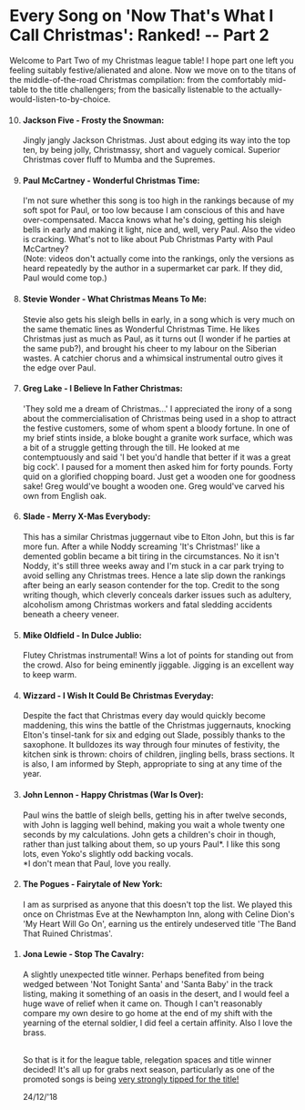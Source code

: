 # Every Song on 'Now That's What I Call Christmas': Ranked! -- Part 2


<p>Welcome to Part Two of my Christmas league table! I hope part one left you feeling suitably festive/alienated and alone. Now we move on to the titans of the middle-of-the-road Christmas compilation: from the comfortably mid-table to the title challengers; from the basically listenable to the actually-would-listen-to-by-choice.</p>

<ol reversed="true" start="10">
<li> <h4>Jackson Five - Frosty the Snowman:</h4> Jingly jangly Jackson Christmas. Just about edging its way into the top ten, by being jolly, Christmassy, short and vaguely comical. Superior Christmas cover fluff to Mumba and the Supremes.

<li>  <h4>Paul McCartney - Wonderful Christmas Time:</h4> I'm not sure whether this song is too high in the rankings because of my soft spot for Paul, or too low because I am conscious of this and have over-compensated. Macca knows what he's doing, getting his sleigh bells in early and making it light, nice and, well, very Paul. Also the video is cracking. What's not to like about Pub Christmas Party with Paul McCartney?
<br>
(Note: videos don't actually come into the rankings, only the versions as heard repeatedly by the author in a supermarket car park. If they did, Paul would come top.)</li>

<li>  <h4>Stevie Wonder - What Christmas Means To Me:</h4> Stevie also gets his sleigh bells in early, in a song which is very much on the same thematic lines as Wonderful Christmas Time. He likes Christmas just as much as Paul, as it turns out (I wonder if he parties at the same pub?), and brought his cheer to my labour on the Siberian wastes. A catchier chorus and a whimsical instrumental outro gives it the edge over Paul.</li>

<li> <h4>Greg Lake - I Believe In Father Christmas:</h4> 'They sold me a dream of Christmas…' I appreciated the irony of a song about the commercialisation of Christmas being used in a shop to attract the festive customers, some of whom spent a bloody fortune. In one of my brief stints inside, a bloke bought a granite work surface, which was a bit of a struggle getting through the till. He looked at me contemptuously and said 'I bet you'd handle that better if it was a great big cock'. I paused for a moment then asked him for forty pounds. Forty quid on a glorified chopping board. Just get a wooden one for goodness sake! Greg would've bought a wooden one. Greg would've carved his own from English oak.</li>

<li> <h4>Slade - Merry X-Mas Everybody:</h4>  This has a similar Christmas juggernaut vibe to Elton John, but this is far more fun. After a while Noddy screaming 'It's Christmas!' like a demented goblin became a bit tiring in the circumstances. No it isn't Noddy, it's still three weeks away and I'm stuck in a car park trying to avoid selling any Christmas trees. Hence a late slip down the rankings after being an early season contender for the top. Credit to the song writing though, which cleverly conceals darker issues such as adultery, alcoholism among Christmas workers and fatal sledding accidents beneath a cheery veneer.</li>

<li> <h4>Mike Oldfield - In Dulce Jublio:</h4> Flutey Christmas instrumental! Wins a lot of points for standing out from the crowd. Also for being eminently jiggable. Jigging is an excellent way to keep warm.</li>

<li> <h4>Wizzard - I Wish It Could Be Christmas Everyday:</h4> Despite the fact that Christmas every day would quickly become maddening, this wins the battle of the Christmas juggernauts, knocking Elton's tinsel-tank for six and edging out Slade, possibly thanks to the saxophone. It bulldozes its way through four minutes of festivity, the kitchen sink is thrown: choirs of children, jingling bells, brass sections. It is also, I am informed by Steph, appropriate to sing at any time of the year.</li>

<li> <h4>John Lennon - Happy Christmas (War Is Over):</h4> Paul wins the battle of sleigh bells, getting his in after twelve seconds, with John is lagging well behind, making you wait a whole twenty one seconds by my calculations. John gets a children's choir in though, rather than just talking about them, so up yours Paul*. I like this song lots, even Yoko's slightly odd backing vocals.
<br>
*I don't mean that Paul, love you really.</li>

<li> <h4>The Pogues - Fairytale of New York:</h4> I am as surprised as anyone that this doesn't top the list. We played this once on Christmas Eve at the Newhampton Inn, along with Celine Dion's 'My Heart Will Go On', earning us the entirely undeserved title 'The Band That Ruined Christmas'.</li>

<li> <h4>Jona Lewie - Stop The Cavalry:</h4> A slightly unexpected title winner. Perhaps benefited from being wedged between 'Not Tonight Santa' and 'Santa Baby' in the track listing, making it something of an oasis in the desert, and I would feel a huge wave of relief when it came on. Though I can't reasonably compare my own desire to go home at the end of my shift with the yearning of the eternal soldier, I did feel a certain affinity. Also I love the brass.</li>

<br>

<p>
So that is it for the league table, relegation spaces and title winner decided! It's all up for grabs next season, particularly as one of the promoted songs is being <a href="https://www.youtube.com/watch?v=HjCXLZtfZQg">very strongly tipped for the title! </a> </p>

<p class="date">
24/12/'18
</p> 
